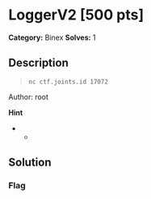 # LoggerV2 [500 pts]

**Category:** Binex
**Solves:** 1

## Description
>`nc ctf.joints.id 17072`

Author: root

**Hint**
* -

## Solution

### Flag


